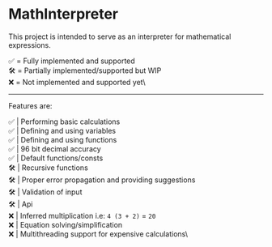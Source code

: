 # MathInterpreter

This project is intended to serve as an interpreter for mathematical expressions.

✅ = Fully implemented and supported\
🛠️ = Partially implemented/supported but WIP\
❌ = Not implemented and supported yet\
***

Features are:

✅ | Performing basic calculations\
✅ | Defining and using variables\
✅ | Defining and using functions\
✅ | 96 bit decimal accuracy\
✅ | Default functions/consts\
🛠️ | Recursive functions\
🛠️ | Proper error propagation and providing suggestions\
🛠️ | Validation of input\
🛠️ | Api\
❌ | Inferred multiplication i.e: `4 (3 + 2)` = `20`\
❌ | Equation solving/simplification\
❌ | Multithreading support for expensive calculations\
